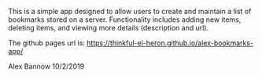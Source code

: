 This is a simple app designed to allow users to create and maintain a list of bookmarks stored on a server. Functionality includes
adding new items, deleting items, and viewing more details (description and url).

The github pages url is: https://thinkful-ei-heron.github.io/alex-bookmarks-app/

Alex Bannow
10/2/2019
